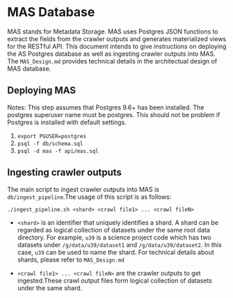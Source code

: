 MAS Database
============

MAS stands for Metadata Storage. MAS uses Postgres JSON functions to extract the fields from the crawler outputs and generates materialized views for the RESTful API. This document intends to give instructions on deploying the AS Postgres database as well as ingesting crawler outputs into MAS. The `MAS_Design.md` provides technical details in the architectual design of MAS database.

Deploying MAS
-------------

Notes: This step assumes that Postgres 9.6+ has been installed. The postgres superuser name must be postgres. This should not be problem if Postgres is installed with default settings.
1. `export PGUSER=postgres`
2. `psql -f db/schema.sql`
3. `psql -d mas -f api/mas.sql`

Ingesting crawler outputs
-------------------------

The main script to ingest crawler outputs into MAS is `db/ingest_pipeline`.The usage of this script is as follows:

```
./ingest_pipeline.sh <shard> <crawl file1> ... <crawl fileN>
```

* `<shard>` is an identifier that uniquely identifies a shard. A shard can be regarded as logical collection of datasets under the same root data directory. For example, `u39` is a science project code which has two datasets under `/g/data/u39/dataset1` and `/g/data/u39/dataset2`. In this case, `u39` can be used to name the shard. For technical details about shards, please refer to `MAS_Design.md`

* `<crawl file1> ... <crawl fileN>` are the crawler outputs to get ingested.These crawl output files form logical collection of datasets under the same shard.
